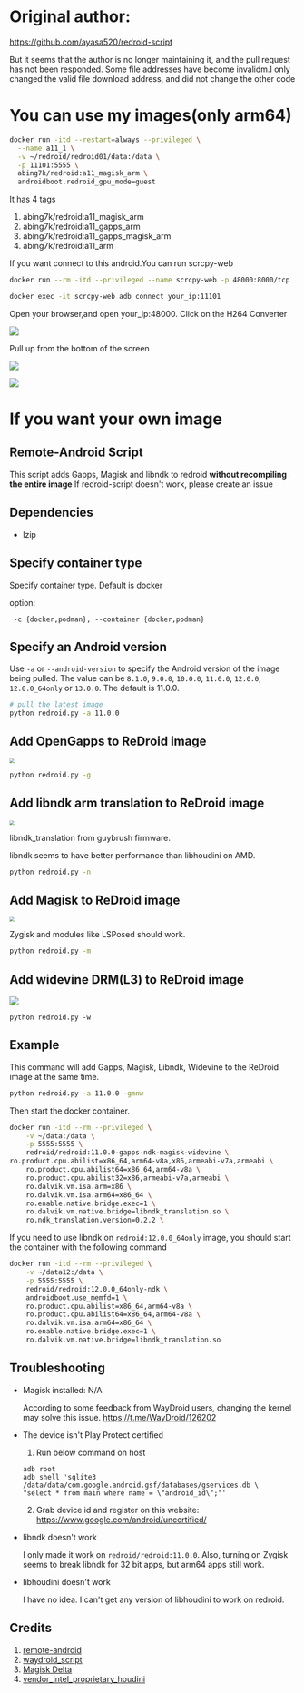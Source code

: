 # Original author:

https://github.com/ayasa520/redroid-script

But it seems that the author is no longer maintaining it, and the pull request has not been responded. Some file addresses have become invalidm.I only changed the valid file download address, and did not change the other code



# You can use my images(only arm64)

```bash
docker run -itd --restart=always --privileged \
  --name a11_1 \
  -v ~/redroid/redroid01/data:/data \
  -p 11101:5555 \
  abing7k/redroid:a11_magisk_arm \
  androidboot.redroid_gpu_mode=guest
```

It has 4 tags

1. abing7k/redroid:a11_magisk_arm
2. abing7k/redroid:a11_gapps_arm
3. abing7k/redroid:a11_gapps_magisk_arm
4. abing7k/redroid:a11_arm



If you want connect to this android.You can run scrcpy-web

```bash
docker run --rm -itd --privileged --name scrcpy-web -p 48000:8000/tcp  abing7k/scrcpy-web

docker exec -it scrcpy-web adb connect your_ip:11101
```

Open your browser,and open your_ip:48000. Click on the H264 Converter

![](https://image.newbee666.cf/img/202312151943304.png)

Pull up from the bottom of the screen



![](https://image.newbee666.cf/img/202312151950429.png)



![](https://image.newbee666.cf/img/202312151952545.png)



# If you want your own image

## Remote-Android Script

This script adds Gapps, Magisk and libndk to redroid **without recompiling the entire image**
If redroid-script doesn't work, please create an issue

## Dependencies

- lzip

## Specify container type

Specify container type. Default is docker

option:

```
 -c {docker,podman}, --container {docker,podman}
```


## Specify an Android version

Use `-a` or `--android-version` to specify the Android version of the image being pulled. The value can be `8.1.0`, `9.0.0`, `10.0.0`, `11.0.0`, `12.0.0`, `12.0.0_64only` or `13.0.0`. The default is 11.0.0.

```bash
# pull the latest image
python redroid.py -a 11.0.0
```

## Add OpenGapps to ReDroid image

<img src="./assets/3.png" style="zoom:50%;" />

```bash
python redroid.py -g
```

## Add libndk arm translation to ReDroid image

<img src="./assets/2.png" style="zoom:50%;" />

libndk_translation from guybrush firmware.

libndk seems to have better performance than libhoudini on AMD.

```bash
python redroid.py -n
```

## Add Magisk to ReDroid image

<img src="./assets/1.png" style="zoom:50%;" />

Zygisk and modules like LSPosed should work.



```bash
python redroid.py -m
```

## Add widevine DRM(L3) to ReDroid image

![](assets/4.png)

```
python redroid.py -w
```



## Example

This command will add Gapps, Magisk, Libndk, Widevine to the ReDroid image at the same time.

```bash
python redroid.py -a 11.0.0 -gmnw
```

Then start the docker container.

```bash
docker run -itd --rm --privileged \
    -v ~/data:/data \
    -p 5555:5555 \
    redroid/redroid:11.0.0-gapps-ndk-magisk-widevine \
ro.product.cpu.abilist=x86_64,arm64-v8a,x86,armeabi-v7a,armeabi \
    ro.product.cpu.abilist64=x86_64,arm64-v8a \
    ro.product.cpu.abilist32=x86,armeabi-v7a,armeabi \
    ro.dalvik.vm.isa.arm=x86 \
    ro.dalvik.vm.isa.arm64=x86_64 \
    ro.enable.native.bridge.exec=1 \
    ro.dalvik.vm.native.bridge=libndk_translation.so \
    ro.ndk_translation.version=0.2.2 \
```

If you need to use libndk on `redroid:12.0.0_64only` image, you should start the container with the following command

```bash
docker run -itd --rm --privileged \
    -v ~/data12:/data \
    -p 5555:5555 \
    redroid/redroid:12.0.0_64only-ndk \
    androidboot.use_memfd=1 \
    ro.product.cpu.abilist=x86_64,arm64-v8a \
    ro.product.cpu.abilist64=x86_64,arm64-v8a \
    ro.dalvik.vm.isa.arm64=x86_64 \
    ro.enable.native.bridge.exec=1 \
    ro.dalvik.vm.native.bridge=libndk_translation.so
```

## Troubleshooting

- Magisk installed: N/A

  According to some feedback from WayDroid users, changing the kernel may solve this issue. https://t.me/WayDroid/126202

- The device isn't Play Protect certified

  1. Run below command on host

  ```
  adb root
  adb shell 'sqlite3 /data/data/com.google.android.gsf/databases/gservices.db \
  "select * from main where name = \"android_id\";"'
  ```

  2. Grab device id and register on this website: https://www.google.com/android/uncertified/

- libndk doesn't work

  I only made it work on `redroid/redroid:11.0.0`. Also, turning on Zygisk seems to break libndk for 32 bit apps, but arm64 apps still work.

- libhoudini doesn't work

  I have no idea. I can't get any version of libhoudini to work on redroid.


## Credits

1. [remote-android](https://github.com/remote-android)
2. [waydroid_script](https://github.com/casualsnek/waydroid_script)
3. [Magisk Delta](https://huskydg.github.io/magisk-files/)
4. [vendor_intel_proprietary_houdini](https://github.com/supremegamers/vendor_intel_proprietary_houdini)
